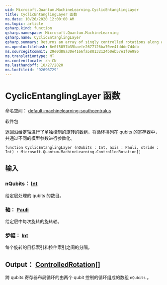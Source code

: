 ```yaml
---
uid: Microsoft.Quantum.MachineLearning.CyclicEntanglingLayer
title: CyclicEntanglingLayer 函数
ms.date: 10/26/2020 12:00:00 AM
ms.topic: article
qsharp.kind: function
qsharp.namespace: Microsoft.Quantum.MachineLearning
qsharp.name: CyclicEntanglingLayer
qsharp.summary: Returns an array of singly controlled rotations along a given axis, arranged cyclically across a register of qubits, and parameterized by distinct model parameters.
ms.openlocfilehash: 6e0f5057b35baefe2677126ba70ee4fddde7d4db
ms.sourcegitcommit: 29e0d88a30e4166fa580132124b0eb57e1f0e986
ms.translationtype: MT
ms.contentlocale: zh-CN
ms.lasthandoff: 10/27/2020
ms.locfileid: "92696729"
---
```

# <a name="cyclicentanglinglayer-function"></a>CyclicEntanglingLayer 函数

命名空间： [default-machinelearning-southcentralus](xref:Microsoft.Quantum.MachineLearning)

软件包 [](https://nuget.org/packages/)


返回沿给定轴进行了单独控制的旋转的数组，将循环排列在 qubits 的寄存器中，并通过不同的模型参数进行参数化。

```qsharp
function CyclicEntanglingLayer (nQubits : Int, axis : Pauli, stride : Int) : Microsoft.Quantum.MachineLearning.ControlledRotation[]
```


## <a name="input"></a>输入

### <a name="nqubits--int"></a>nQubits： [Int](xref:microsoft.quantum.lang-ref.int)

给定层处理的 qubits 的数目。


### <a name="axis--pauli"></a>轴： [Pauli](xref:microsoft.quantum.lang-ref.pauli)

给定层中每次旋转的旋转轴。


### <a name="stride--int"></a>步幅： [Int](xref:microsoft.quantum.lang-ref.int)

每个旋转的目标索引和控件索引之间的分隔。



## <a name="output--controlledrotation"></a>Output： [ControlledRotation](xref:Microsoft.Quantum.MachineLearning.ControlledRotation)[]

跨 qubits 寄存器布局循环的由两个 qubit 控制的循环组成的数组 `nQubits` 。